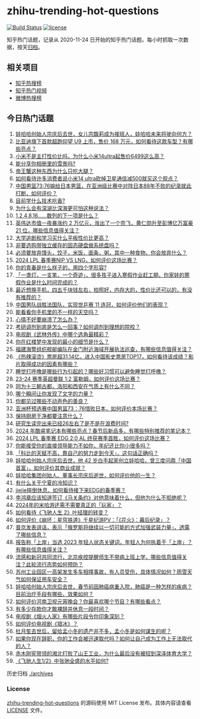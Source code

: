 # zhihu-trending-hot-questions

[![Build Status](https://github.com/justjavac/zhihu-trending-hot-questions/workflows/ci/badge.svg?branch=master)](https://github.com/justjavac/zhihu-trending-hot-questions/actions)
[![license](https://img.shields.io/github/license/justjavac/zhihu-trending-hot-questions)](https://github.com/justjavac/zhihu-trending-hot-questions/blob/master/LICENSE)

知乎热门话题，记录从 2020-11-24
日开始的知乎热门话题。每小时抓取一次数据，按天[归档](./archives)。

## 相关项目

- [知乎热搜榜](https://github.com/justjavac/zhihu-trending-top-search)
- [知乎热门视频](https://github.com/justjavac/zhihu-trending-hot-video)
- [微博热搜榜](https://github.com/justjavac/weibo-trending-hot-search)

## 今日热门话题

<!-- BEGIN -->
<!-- 最后更新时间 Mon Feb 26 2024 07:17:14 GMT+0800 (China Standard Time) -->

1. [娃哈哈创始人宗庆后去世，女儿宗馥莉成为接班人，娃哈哈未来将驶向何方？](https://www.zhihu.com/question/645773312)
1. [比亚迪旗下首款超跑仰望 U9 上市，售价 168 万元，如何看待这款车型？有哪些亮点？](https://www.zhihu.com/question/644497878)
1. [小米不是主打性价比吗，为什么小米14ultra起售价6499这么高？](https://www.zhihu.com/question/645501483)
1. [能分享你相册里的雪景吗?](https://www.zhihu.com/question/645398076)
1. [帝王蟹这种东西为什么只吃大腿？](https://www.zhihu.com/question/36994854)
1. [如何看待许多消费者说小米14 ultra砍掉卫星通信减500就买这个观点？](https://www.zhihu.com/question/645778781)
1. [中国男篮73:76输给日本男篮，在亚洲级比赛中对阵日本88年不败的纪录就此打断，如何评价？](https://www.zhihu.com/question/645788641)
1. [目前学什么技术吃香?](https://www.zhihu.com/question/642842638)
1. [为什么会有深湖比深海更可怕这种说法？](https://www.zhihu.com/question/310112318)
1. [1,2,4,8,16……数列的下一项是什么？](https://www.zhihu.com/question/642087948)
1. [英伟达市值一夜暴涨约 2 万亿元，涨出了一个奈飞，黄仁勋升至彭博亿万富豪 21 位，哪些信息值得关注？](https://www.zhihu.com/question/645479358)
1. [大学追剧和学习买什么平板性价比更高？](https://www.zhihu.com/question/644495108)
1. [非要选购带独立缓存的固态硬盘做系统盘吗？](https://www.zhihu.com/question/645115085)
1. [必须要放弃馒头，饺子，米饭，面条，粥，其中一种食物，你会放弃什么？](https://www.zhihu.com/question/644578492)
1. [2024 LPL 春季赛NIP VS LNG，如何评价这场比赛？](https://www.zhihu.com/question/645804826)
1. [你的青春是什么样子的，用四个字形容?](https://www.zhihu.com/question/643668975)
1. [「一盏灯，一支笔，一个奇迹」，很多孩子进入寒假作业赶工期，你家娃的寒假作业是什么时间完成的？](https://www.zhihu.com/question/645035179)
1. [最近想换手机，四五千块钱左右，拍照好，内存大的，性价比还可以的，有没有推荐的？](https://www.zhihu.com/question/644592248)
1. [中国男队战胜法国队，实现世乒赛 11 连冠，如何评价他们的表现？](https://www.zhihu.com/question/645820289)
1. [能看看你手机里的不一样的天空吗？](https://www.zhihu.com/question/645469475)
1. [心情不好要崩溃了怎么办？](https://www.zhihu.com/question/642960409)
1. [考研调剂到底是怎么一回事？如何调剂到理想的院校？](https://www.zhihu.com/question/307851940)
1. [电视剧《武林外传》中哪个选角最精彩？](https://www.zhihu.com/question/642043117)
1. [你在红楼梦中发现的最小的细节是什么？](https://www.zhihu.com/question/644844461)
1. [福建海警组织舰艇编队在金门附近海域开展执法巡查，有哪些信息值得关注？](https://www.zhihu.com/question/645794189)
1. [《热辣滚烫》票房超31.14亿，进入中国影史票房TOP17，如何看待该成绩？影片取得成功的因素有哪些？](https://www.zhihu.com/question/645499882)
1. [睡觉打呼噜是哪些行为引起的？哪些好习惯可以避免睡觉打呼噜？](https://www.zhihu.com/question/645791800)
1. [23-24 赛季英超曼联 1:2 富勒姆，如何评价这场比赛？](https://www.zhihu.com/question/645730937)
1. [同为十三朝古都，洛阳和西安在气质上有什么不同？](https://www.zhihu.com/question/408707593)
1. [哪个瞬间让你发现了文字的力量？](https://www.zhihu.com/question/645285621)
1. [你都见过哪些不动声色的善良？](https://www.zhihu.com/question/537980991)
1. [亚洲杯预选赛中国男篮73：76惜败日本，如何评价本场比赛？](https://www.zhihu.com/question/645788570)
1. [保持厨房干净都要注意什么？](https://www.zhihu.com/question/644392195)
1. [研究生读完出来已经26左右了是不是在浪费时间?](https://www.zhihu.com/question/644825076)
1. [2024 年酷睿笔记本有哪些亮点？春节后新品多，有哪些特别推荐的笔记本？](https://www.zhihu.com/question/645328131)
1. [2024 LPL 春季赛 EDG 2:0 AL 终获赛季首胜，如何评价这场比赛？](https://www.zhihu.com/question/645783740)
1. [你能接受你的直接领导能力不如你，年纪还比你小很多吗？](https://www.zhihu.com/question/645690813)
1. [「科比的天赋不高，靠自己的努力走到今天」，这句话正确吗？](https://www.zhihu.com/question/20701807)
1. [娃哈哈创始人宗庆后去世，他 42 岁白手起家创立娃哈哈，曾三度问鼎「中国首富」，如何评价其商业成就？](https://www.zhihu.com/question/645773376)
1. [娃哈哈集团创始人、董事长宗庆后逝世，如何评价他的一生？](https://www.zhihu.com/question/645771894)
1. [有什么关于宁夏的冷知识？](https://www.zhihu.com/question/52936199)
1. [jiejie摔倒休息，如何看待接下来EDG的春季赛？](https://www.zhihu.com/question/645521574)
1. [李鸿章应该知道签订《马关条约》对他意味着什么，但他为什么不拒绝呢？](https://www.zhihu.com/question/645111426)
1. [2024年的米哈游还需不需要真正的「玩家」？](https://www.zhihu.com/question/645412453)
1. [如何看待《飞驰人生 2》叶经理的转变？](https://www.zhihu.com/question/644399393)
1. [如何评价《崩坏：星穹铁道》千星纪游PV：「《花火》：幕后纪录」？](https://www.zhihu.com/question/645773051)
1. [普京发表讲话，表示「俄罗斯将继续以一切可能的方式加强武装力量」，透露了哪些信息？](https://www.zhihu.com/question/645502039)
1. [报告称「上岸」当选 2023 年轻人状态关键词，年轻人为何执着于「上岸」？有哪些信息值得关注？](https://www.zhihu.com/question/645492113)
1. [流感和新冠共同流行，北京疾控提醒师生不带病上班上学，哪些信息值得关注？此轮流行态势如何预防？](https://www.zhihu.com/question/645479284)
1. [苏州工业园区一高架发生多车相撞事故，有人员受伤，具体情况如何？雨雪天气如何保证用车安全？](https://www.zhihu.com/question/645487047)
1. [娃哈哈创始人宗庆后去世，春节前因肺癌病重入院，肺癌是一种怎样的疾病？目前治疗手段有哪些，效果如何？](https://www.zhihu.com/question/645773345)
1. [如何评价河南卫视元宵晚会？你最喜欢哪个节目？有哪些看点？](https://www.zhihu.com/question/645715012)
1. [有多少存款你才敢裸辞并休息一段时间？](https://www.zhihu.com/question/645460060)
1. [电视剧《烟火人家》有哪些片段令你印象深刻？](https://www.zhihu.com/question/645674568)
1. [如何评价电视剧《猎冰》？](https://www.zhihu.com/question/645116070)
1. [杜月笙去世后，留给孟小冬的遗产并不多，孟小冬是如何谋生的呢？](https://www.zhihu.com/question/498571350)
1. [如果你现在辞职，你的工作会被迅速取代吗？如何让自己成为工作上无法取代的人？](https://www.zhihu.com/question/645386589)
1. [赤木刚宪带领的湘北打败了山王工业，为什么最后没有被招到深泽体育大学？](https://www.zhihu.com/question/404982892)
1. [《飞驰人生1/2》中张驰全盛的水平如何?](https://www.zhihu.com/question/645595938)

<!-- END -->

历史归档 [./archives](./archives)

### License

[zhihu-trending-hot-questions](https://github.com/justjavac/zhihu-trending-hot-questions)
的源码使用 MIT License 发布。具体内容请查看 [LICENSE](./LICENSE) 文件。
